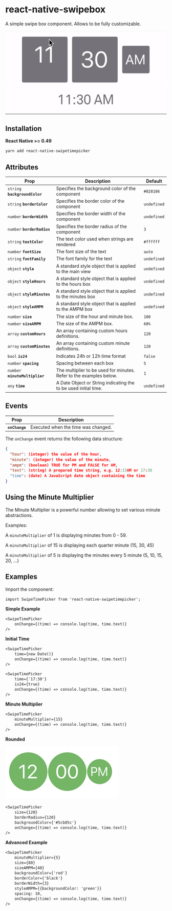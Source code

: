 # react-native-swipebox

A simple swipe box component. Allows to be fully customizable.

![alt text](https://github.com/flyandi/react-native-swipetimepicker/raw/master/docs/swipetimepicker.gif "react-native-swipetimepicker")


## Installation

**React Native >= 0.49**

```bash
yarn add react-native-swipetimepicker
```

## Attributes

| Prop | Description | Default |
|---|---|---|
|`string` **`backgroundColor`**|Specifies the background color of the component|`#828186`|
|`string` **`borderColor`**|Specifies the border color of the component|`undefined`|
|`number` **`borderWidth`**|Specifies the border width of the component|`undefined`|
|`number` **`borderRadius`**|Specifies the border radius of the component|`3`|
|`string` **`textColor`**|The text color used when strings are rendered|`#ffffff`|
|`number` **`fontSize`**|The font size of the text|`auto`|
|`string` **`fontFamily`**|The font family for the text|`undefined`|
|`object` **`style`**|A standard style object that is applied to the main view|`undefined`|
|`object` **`styleHours`**|A standard style object that is applied to the hours box|`undefined`|
|`object` **`styleMinutes`**|A standard style object that is applied to the minutes box|`undefined`|
|`object` **`styleAMPM`**|A standard style object that is applied to the AMPM box|`undefined`|
|`number` **`size`**|The size of the hour and minute box.|`100`|
|`number` **`sizeAMPM`**|The size of the AMPM box.|`60%`|
|`array` **`customHours`**|An array containing custom hours definitions.|`120`|
|`array` **`customMinutes`**|An array containing custom minute definitions.|`120`|
|`bool` **`is24`**|Indicates 24h or 12h time format|`false`|
|`number` **`spacing`**|Spacing between each box|`5`|
|`number` **`minuteMultiplier`**|The multiplier to be used for minutes. Refer to the examples below.|`1`|
|`any` **`time`**|A Date Object or String indicating the to be used initial time.|`undefined`|

## Events

| Prop | Description |
|---|---|
|**`onChange`**|Executed when the time was changed.|

The `onChange` event returns the following data structure:

```json
{
  "hour": (integer) the value of the hour,
  "minute": (integer) the value of the minute,
  "ampm": (boolean) TRUE for PM and FALSE for AM,
  "text": (string) A prepared time string, e.g. 12:15AM or 17:30
  "time": (date) A JavaScript date object containing the time
}
```

## Using the Minute Multiplier

The Minute Multiplier is a powerful number allowing to set various minute abstractions.

Examples:

A `minuteMultiplier` of 1 is displaying minutes from 0 - 59.

A `minuteMultiplier` of 15 is displaying each quarter minute (15, 30, 45)

A `minuteMultiplier` of 5 is displaying the minutes every 5 minute (5, 10, 15, 20, ...)

## Examples

Import the component:

```es6
import SwipeTimePicker from 'react-native-swipetimepicker';
```


**Simple Example**

```es6
<SwipeTimePicker
    onChange={(time) => console.log(time, time.text)}
/>
```

**Initial Time**

```es6
<SwipeTimePicker
    time={new Date()}
    onChange={(time) => console.log(time, time.text)}
/>
```

```es6
<SwipeTimePicker
    time={'17:30'}
    is24={true}
    onChange={(time) => console.log(time, time.text)}
/>
```

**Minute Multiplier**

```es6
<SwipeTimePicker
    minuteMultiplier={15}
    onChange={(time) => console.log(time, time.text)}
/>
```

**Rounded**

![alt text](https://github.com/flyandi/react-native-swipetimepicker/raw/master/docs/rounded.png "react-native-swipetimepicker")


```es6
<SwipeTimePicker
    size={120}
    borderRadius={120}
    backgroundColor={'#5cb85c'}
    onChange={(time) => console.log(time, time.text)}
/>
```

**Advanced Example**

```es6
<SwipeTimePicker
    minuteMultiplier={5}
    size={80}
    sizeAMPM={40}
    backgroundColor={'red'}
    borderColor={'black'}
    borderWidth={3}
    styleAMPM={{backgroundColor: 'green'}}
    spacing: 10,
    onChange={(time) => console.log(time, time.text)}
/>
```





